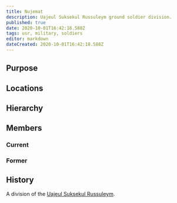 ```yaml
---
title: Nujemat
description: Uajeul Suksekul Russuleym ground soldier division.
published: true
date: 2020-10-01T16:42:18.588Z
tags: usr, military, soldiers
editor: markdown
dateCreated: 2020-10-01T16:42:18.588Z
---
```


## Purpose

## Locations

## Hierarchy

## Members

### Current

### Former

## History

A division of the [Uajeul Suksekul Russuleym](/groups/military).